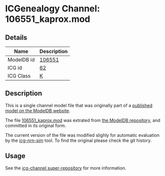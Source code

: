 # ICGenealogy Channel: 106551\_kaprox.mod

## Details

Name | Description
---- | -----------
ModelDB id | [106551](http://senselab.med.yale.edu/ModelDB/ShowModel.cshtml?model=106551)
ICG id | [62](http://icg.neurotheory.ox.ac.uk/channels/1/62)
ICG Class | [K](http://icg.neurotheory.ox.ac.uk/channels/1)

## Description

This is a single channel model file that was originally part of a [published model on the ModelDB website](http://senselab.med.yale.edu/ModelDB/ShowModel.cshtml?model=106551).


The file [106551\_kaprox.mod](106551_kaprox.mod) was extrated from [the ModelDB repository](http://senselab.med.yale.edu/ModelDB/ShowModel.cshtml?model=106551), and committed in its original form.

The current version of the file was modified slighly for automatic evaluation by the [icg-nrn-sim](https://github.com/icgenealogy/icg-nrn-sim) tool. To find the original please check the git history.


## Usage

See the [icg-channel super-repository](https://github.com/icgenealogy/icg-channels) for more information.